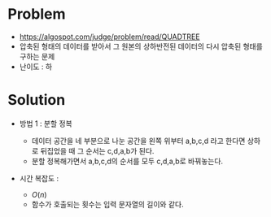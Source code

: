 # Problem
* https://algospot.com/judge/problem/read/QUADTREE
* 압축된 형태의 데이터를 받아서 그 원본의 상하반전된 데이터의 다시 압축된 형태를 구하는 문제
* 난이도 : 하

# Solution

* 방법 1 : 분할 정복
  * 데이터 공간을 네 부분으로 나눈 공간을 왼쪽 위부터 a,b,c,d 라고 한다면 상하로 뒤집었을 때 그 순서는 c,d,a,b가 된다.
  * 분할 정복해가면서 a,b,c,d의 순서를 모두 c,d,a,b로 바꿔놓는다.

* 시간 복잡도 :
  * $O(n)$
  * 함수가 호출되는 횟수는 입력 문자열의 길이와 같다.
